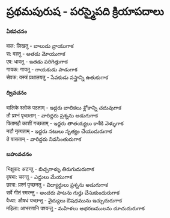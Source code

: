 # ప్రథమపురుష - పరస్మైపది క్రియాపదాలు 

#### ఏకవచనం 
बाल: लिखतु - బాలుడు వ్రాయుగాక   
स: वहतु -  అతడు మోయుగాక   
एष: धावतु - ఇతడు పరిగెత్తుగాక   
गायक: गायतु - గాయకుడు పాడుగాక   
सेवक: वस्त्रं प्रक्षालयतु - సేవకుడు వస్త్రాన్ని ఉతుకుగాక 

#### ద్వివచనం
बालिके श्लोकं पठताम् - ఇద్దరు బాలికలు శ్లోకాన్ని చదువుగాక   
तौ प्रश्नं पृच्छताम् -  వారిద్దరు ప్రశ్నను అడుగుగాక   
पितामहौ काशीं गच्छताम् - ఇద్దరు తాతయ్యలు కాశీకి వెళ్ళుగాక   
नटौ नृत्यताम् - ఇద్దరు నటులు నృత్యం చేయుదురుగాక   
ते वासताम् - వారిద్దరు నివసింతురుగాక  

#### బహువచనం
भिक्षुका: अटन्तु - బిచ్చగాళ్ళు తిరుగుదురుగాక   
वृषभा: चरन्तु - ఎద్దులు మేయుగాక   
छात्रा: प्रश्नं पृच्छनतु - విద్యార్థులు ప్రశ్నను అడుగుగాక   
सर्वे गीतं स्मरन्तु - అందరు పాటను గుర్తు చేసుకుందురుగాక   
वैध्या: औषधं यच्छन्तु - వైద్యులు ఔషధమును ఇచ్చుదురుగాక   
महिला: आभरणानि पश्यन्तु - మహిళలు ఆభరణములను చూచుదురుగాక  